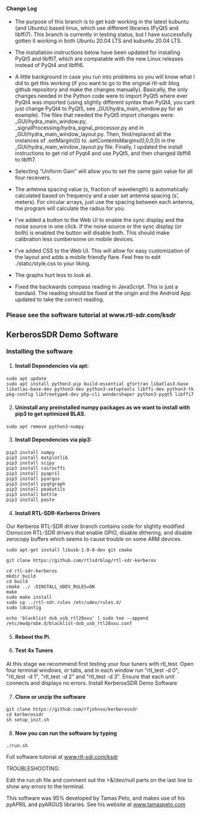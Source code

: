 <h4>Change Log</h4>

* The purpose of this branch is to get ksdr working in the latest kubuntu (and Ubuntu) based linux, which use different libraries (PyQt5 and libffi7). This branch is currently in testing status, but I have successfully gotten it working in both Ubuntu 20.04 LTS and kubuntu 20.04 LTS. 
* The installation instructions below have been updated for installing PyQt5 and libffi7, which are compatable with the new Linux releases instead of PyQt4 and libffi6. 
* A little background in case you run into problems so you will know what I did to get this working (if you want to go to the original rtl-sdr blog github repository and make the changes manually). Basically, the only changes needed in the Python code were to import PyQt5 where ever PyQt4 was imported  (using slightly different syntax than PyQt4, you cant just change PyQt4 to PyQt5, see  _GUI/hydra_main_window.py for an example). The files that needed the PyQt5 import changes were: _GUI/hydra_main_window.py, _signalProcessing/hydra_signal_processor.py and in _GUI/hydra_main_window_layout.py. Then, find/replaced all the instances of .setMargin(0) to .setContentsMargins(0,0,0,0) in the _GUI/hydra_main_window_layout.py file. Finally, I updated the install instructions to get rid of Pyqt4 and use PyQt5, and then changed libffi6 to libffi7.

* Selecting “Uniform Gain” will allow you to set the same gain value for all four receivers.
* The antenna spacing value (s, fraction of wavelength) is automatically calculated based on frequency and a user set antenna spacing (s’, meters). For circular arrays, just use the spacing between each antenna, the program will calculate the radius for you.
* I’ve added a button to the Web UI to enable the sync display and the noise source in one click. If the noise source or the sync display (or both) is enabled the button will disable both. This should make calibration less cumbersome on mobile devices.
* I've added CSS to the Web UI. This will allow for easy customization of the layout and adds a mobile friendly flare. Feel free to edit ./static/style.css to your liking.
* The graphs hurt less to look at.
* Fixed the backwards compass reading in JavaScript. This is just a bandaid. The reading should be fixed at the origin and the Android App updated to take the correct reading.


<h3>Please see the software tutorial at www.rtl-sdr.com/ksdr</h3>

<h2>KerberosSDR Demo Software</h2>

<h3>Installing the software</h3>

1. <h4>Install Dependencies via apt:</h4>

  `sudo apt update`<br>
  `sudo apt install python3-pip build-essential gfortran libatlas3-base libatlas-base-dev python3-dev python3-setuptools libffi-dev python3-tk pkg-config libfreetype6-dev php-cli wondershaper python3-pyqt5 libffi7`

2. <h4>Uninstall any preinstalled numpy packages as we want to install with pip3 to get optimized BLAS.</h4>

  `sudo apt remove python3-numpy`

3. <h4>Install Dependencies via pip3:</h4>

  `pip3 install numpy`<br>
  `pip3 install matplotlib`<br>
  `pip3 install scipy`<br>
  `pip3 install cairocffi`<br>
  `pip3 install pyapril`<br>
  `pip3 install pyargus`<br>
  `pip3 install pyqtgraph`<br>
  `pip3 install peakutils`<br>
  `pip3 install bottle`<br>
  `pip3 install paste`<br>

4. <h4>Install RTL-SDR-Kerberos Drivers</h4>

  Our Kerberos RTL-SDR driver branch contains code for slightly modified Osmocom RTL-SDR drivers that enable GPIO, disable dithering, and disable zerocopy buffers which seems to cause trouble on some ARM devices.

  `sudo apt-get install libusb-1.0-0-dev git cmake`<br>

  `git clone https://github.com/rtlsdrblog/rtl-sdr-kerberos`<br>

  `cd rtl-sdr-kerberos`<br>
  `mkdir build`<br>
  `cd build`<br>
  `cmake ../ -DINSTALL_UDEV_RULES=ON`<br>
  `make`<br>
  `sudo make install`<br>
  `sudo cp ../rtl-sdr.rules /etc/udev/rules.d/`<br>
  `sudo ldconfig`<br>

  `echo 'blacklist dvb_usb_rtl28xxu' | sudo tee --append /etc/modprobe.d/blacklist-dvb_usb_rtl28xxu.conf`

5. <h4>Reboot the Pi.</h4>

6. <h4>Test 4x Tuners</h4>

  At this stage we recommend first testing your four tuners with rtl_test. Open four terminal windows, or tabs, and in each window run "rtl_test -d 0", "rtl_test -d 1", "rtl_test -d 2" and "rtl_test -d 3". Ensure that each unit connects and displays no errors.
Install KerberosSDR Demo Software

7. <h4>Clone or unzip the software</h4>

  `git clone https://github.com/rfjohnso/kerberossdr`<br>
  `cd kerberossdr`<br>
  `sh setup_init.sh`

8. <h4>Now you can run the software by typing</h4>

  `./run.sh`

Full software tutorial at www.rtl-sdr.com/ksdr

TROUBLESHOOTING:

Edit the run.sh file and comment out the >&/dev/null parts on the last line to show any errors to the terminal.


This software was 95% developed by Tamas Peto, and makes use of his pyAPRIL and pyARGUS libraries. See his website at www.tamaspeto.com
